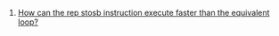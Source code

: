  1. [How can the rep stosb instruction execute faster than the equivalent loop?](https://stackoverflow.com/questions/33480999/how-can-the-rep-stosb-instruction-execute-faster-than-the-equivalent-loop)
